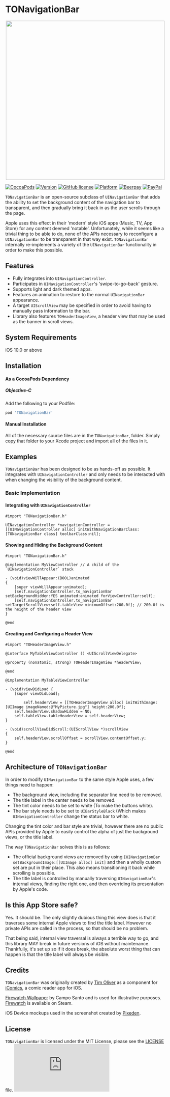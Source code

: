 # TONavigationBar

<p align="center">
<img src="https://github.com/TimOliver/TONavigationBar/raw/master/screenshot.jpg" width="500" style="margin:0 auto" />
</p>

[![CocoaPods](https://img.shields.io/cocoapods/dt/TONavigationBar.svg?maxAge=3600)](https://cocoapods.org/pods/TONavigationBar)
[![Version](https://img.shields.io/cocoapods/v/TONavigationBar.svg?style=flat)](http://cocoadocs.org/docsets/TOCropViewController)
[![GitHub license](https://img.shields.io/badge/license-MIT-blue.svg)](https://raw.githubusercontent.com/TimOliver/TONavigationBar/master/LICENSE)
[![Platform](https://img.shields.io/cocoapods/p/TONavigationBar.svg?style=flat)](http://cocoadocs.org/docsets/TONavigationBar)
[![Beerpay](https://beerpay.io/TimOliver/TONavigationBar/badge.svg?style=flat)](https://beerpay.io/TimOliver/TONavigationBar)
[![PayPal](https://img.shields.io/badge/paypal-donate-blue.svg)](https://www.paypal.com/cgi-bin/webscr?cmd=_s-xclick&hosted_button_id=M4RKULAVKV7K8)


`TONavigationBar` is an open-source subclass of `UINavigationBar` that adds the ability to set the background content of the navigation bar to transparent, and then gradually bring it back in as the user scrolls through the page.

Apple uses this effect in their 'modern' style iOS apps (Music, TV, App Store) for any content deemed 'notable'. Unfortunately, while it seems like a trivial thing to be able to do, none of the APIs necessary to reconfigure a `UINavigationBar` to be transparent in that way exist. `TONavigationBar` internally re-implements a variety of the `UINavigationBar` functionality in order to make this possible.

## Features
* Fully integrates into `UINavigationController`.
* Participates in `UINavigationController`'s 'swipe-to-go-back' gesture.
* Supports light and dark themed apps.
* Features an animation to restore to the normal `UINavigationBar` appearance.
* A target `UIScrollView` may be specified in order to avoid having to manually pass information to the bar.
* Library also features `TOHeaderImageView`, a header view that may be used as the banner in scroll views.

## System Requirements
iOS 10.0 or above

## Installation

#### As a CocoaPods Dependency

##### Objective-C

Add the following to your Podfile:
``` ruby
pod 'TONavigationBar'
```


#### Manual Installation

All of the necessary source files are in the `TONavigationBar`, folder. Simply copy that folder to your Xcode project and import all of the files in it.

## Examples
`TONavigationBar` has been designed to be as hands-off as possible. It integrates with `UINavigationController` and only needs to be interacted with when changing the visibility of the background content.

### Basic Implementation

#### Integrating with `UINavigationController`

```objc
#import "TONavigationBar.h"

UINavigationController *navigationController = [[UINavigationController alloc] initWithNavigationBarClass:[TONavigationBar class] toolbarClass:nil];

```

#### Showing and Hiding the Background Content

```objc
#import "TONavigationBar.h"

@implementation MyViewController // A child of the `UINavigationController` stack

- (void)viewWillAppear:(BOOL)animated
{
    [super viewWillAppear:animated];
    [self.navigationController.to_navigationBar setBackgroundHidden:YES animated:animated forViewController:self];
    [self.navigationController.to_navigationBar setTargetScrollView:self.tableView minimumOffset:200.0f]; // 200.0f is the height of the header view
}

@end
```

#### Creating and Configuring a Header View

```objc
#import "TOHeaderImageView.h"

@interface MyTableViewController () <UIScrollViewDelegate>

@property (nonatomic, strong) TOHeaderImageView *headerView;

@end

@implementation MyTableViewController

- (void)viewDidLoad {
	[super viewDidLoad];
	
	    self.headerView = [[TOHeaderImageView alloc] initWithImage:[UIImage imageNamed:@"MyPicture.jpg"] height:200.0f];
    self.headerView.shadowHidden = NO;
    self.tableView.tableHeaderView = self.headerView;
}

- (void)scrollViewDidScroll:(UIScrollView *)scrollView
{
    self.headerView.scrollOffset = scrollView.contentOffset.y;
}

@end

```


## Architecture of `TONavigationBar`

In order to modify `UINavigationBar` to the same style Apple uses, a few things need to happen:

* The background view, including the separator line need to be removed.
* The title label in the center needs to be removed.
* The tint color needs to be set to white (To make the buttons white).
* The bar style needs to be set to `UIBarStyleBlack` (Which makes `UINavigationController` change the status bar to white.

Changing the tint color and bar style are trivial, however there are no public APIs provided by Apple to easily control the alpha of just the background views, or the title label.

The way `TONavigationBar` solves this is as follows:

* The official background views are removed by using `[UINavigationBar setBackgroundImage:[[UIImage alloc] init]` and then a wholly custom set are put in their place. This also means transitioning it back while scrolling is possible.
* The title label is controlled by manually traversing `UINavigationBar`'s internal views, finding the right one, and then overriding its presentation by Apple's code.

## Is this App Store safe?

Yes. It should be. The only slightly dubious thing this view does is that it traverses some internal Apple views to find the title label. However no private APIs are called in the process, so that should be no problem.

That being said, internal view traversal is always a terrible way to go, and this library MAY break in future versions of iOS without maintenance. Thankfully, it's set up so if it does break, the absolute worst thing that can happen is that the title label will always be visible.

## Credits
`TONavigationBar` was originally created by [Tim Oliver](http://twitter.com/TimOliverAU) as a component for [iComics](http://icomics.co), a comic reader app for iOS.

[Firewatch Wallpaper](http://blog.camposanto.com/post/138965082204/firewatch-launch-wallpaper-when-we-redid-the) by Campo Santo and is used for illustrative purposes. [Firewatch](http://store.steampowered.com/app/383870/Firewatch/) is available on Steam.

iOS Device mockups used in the screenshot created by [Pixeden](http://www.pixeden.com).

## License
`TONavigationBar` is licensed under the MIT License, please see the [LICENSE](LICENSE) file. ![analytics](https://ga-beacon.appspot.com/UA-5643664-16/TONavigationBar/README.md?pixel)
